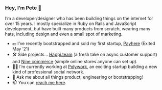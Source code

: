 ### Hey, I’m Pete 👋

I’m a developer/designer who has been building things on the internet for over 15 years. I mostly specialize in Ruby on Rails and JavaScript development, but have built many products from scratch, wearing many hats, including design and even a small spot of marketing.

- 💵 I’ve recently bootstrapped and sold my first startup, [Payhere](https://payhere.co) (Exited May ’21)
- 🛠 Side projects... [Happi.team](https://happi.team) (a fresh take on async customer support) and [Nine commerce](https://nine.shopping) (simple online stores anyone can set up).
- 👨‍💻 I’m currently working at [Polywork](https://polywork.com), an exciting startup building a new kind of professional social network. 
- 💬 Ask me about all things product, engineering or bootstrapping!
- 📫 You can [reach me here](https://phawk.co.uk).
